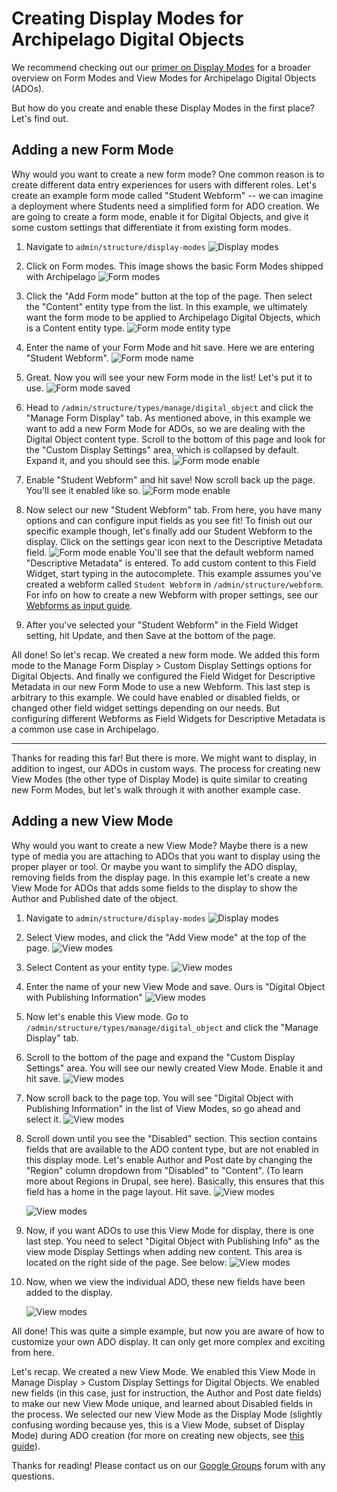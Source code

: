 # Creating Display Modes for Archipelago Digital Objects

We recommend checking out our [primer on Display Modes](webformsasinput.md) for a broader overview on Form Modes and View Modes for Archipelago Digital Objects (ADOs).

But how do you create and enable these Display Modes in the first place? Let's find out.

## Adding a new Form Mode

Why would you want to create a new form mode? One common reason is to create different data entry experiences for users with different roles. Let's create an example form mode called "Student Webform" --  we can imagine a deployment where Students need a simplified form for ADO creation. We are going to create a form mode, enable it for Digital Objects, and give it some custom settings that differentiate it from existing form modes. 

1. Navigate to `admin/structure/display-modes`
<span>![Display modes](../imgs/display-modes.jpg)</span>

2. Click on Form modes. This image shows the basic Form Modes shipped with Archipelago
<span>![Form modes](../imgs/form-modes-default.png)</span>

3. Click the "Add Form mode" button at the top of the page. Then select the "Content" entity type from the list. In this example, we ultimately want the form mode to be applied to Archipelago Digital Objects, which is a Content entity type.
<span>![Form mode entity type](../imgs/form-mode-entity-type.png)</span>

4. Enter the name of your Form Mode and hit save. Here we are entering "Student Webform".
<span>![Form mode name](../imgs/form-mode-name.png)</span>

5. Great. Now you will see your new Form mode in the list! Let's put it to use.
<span>![Form mode saved](../imgs/form-mode-saved.png)</span>

6. Head to `/admin/structure/types/manage/digital_object` and click the "Manage Form Display" tab. As mentioned above, in this example we want to add a new Form Mode for ADOs, so we are dealing with the Digital Object content type. Scroll to the bottom of this page and look for the "Custom Display Settings" area, which is collapsed by default. Expand it, and you should see this.
<span>![Form mode enable](../imgs/form-mode-enable.png)</span>

7. Enable "Student Webform" and hit save! Now scroll back up the page. You'll see it enabled like so.
<span>![Form mode enable](../imgs/form-mode-enable-2.png)</span>

8. Now select our new "Student Webform" tab. From here, you have many options and can configure input fields as you see fit! To finish out our specific example though, let's finally add our Student Webform to the display. Click on the settings gear icon next to the Descriptive Metadata field.
<span>![Form mode enable](../imgs/form-mode-add-webform.png)</span>
You'll see that the default webform named "Descriptive Metadata" is entered. To add custom content to this Field Widget, start typing in the autocomplete. This example assumes you've created a webform called `Student Webform` in `/admin/structure/webform`. For info on how to create a new Webform with proper settings, see our [Webforms as input guide](webformsasinput.md).

9. After you've selected your "Student Webform" in the Field Widget setting, hit Update, and then Save at the bottom of the page.


All done! So let's recap. We created a new form mode. We added this form mode to the Manage Form Display > Custom Display Settings options for Digital Objects. And finally we configured the Field Widget for Descriptive Metadata in our new Form Mode to use a new Webform. This last step is arbitrary to this example. We could have enabled or disabled fields, or changed other field widget settings depending on our needs. But configuring different Webforms as Field Widgets for Descriptive Metadata is a common use case in Archipelago. 

---
Thanks for reading this far! But there is more. We might want to display, in addition to ingest, our ADOs in custom ways. The process for creating new View Modes (the other type of Display Mode) is quite similar to creating new Form Modes, but let's walk through it with another example case.


## Adding a new View Mode
Why would you want to create a new View Mode? Maybe there is a new type of media you are attaching to ADOs that you want to display using the proper player or tool. Or maybe you want to simplify the ADO display, removing fields from the display page. In this example let's create a new View Mode for ADOs that adds some fields to the display to show the Author and Published date of the object.

1. Navigate to `admin/structure/display-modes`
<span>![Display modes](../imgs/display-modes.jpg)</span>

2. Select View modes, and click the "Add View mode" at the top of the page.
<span>![View modes](../imgs/view-mode-add.png)</span>
3. Select Content as your entity type.
<span>![View modes](../imgs/view-mode-entity-type.png)</span>
4. Enter the name of your new View Mode and save. Ours is "Digital Object with Publishing Information"
<span>![View modes](../imgs/view-mode-name.png)</span>
5. Now let's enable this View mode. Go to `/admin/structure/types/manage/digital_object` and click the "Manage Display" tab.
6. Scroll to the bottom of the page and expand the "Custom Display Settings" area. You will see our newly created View Mode. Enable it and hit save.
<span>![View modes](../imgs/view-mode-enable.png)</span>
7. Now scroll back to the page top. You will see "Digital Object with Publishing Information" in the list of View Modes, so go ahead and select it.
<span>![View modes](../imgs/view-mode-enable2.png)</span>
8. Scroll down until you see the "Disabled" section. This section contains fields that are available to the ADO content type, but are not enabled in this display mode. Let's enable Author and Post date by changing the "Region" column dropdown from "Disabled" to "Content". (To learn more about Regions in Drupal, see here). Basically, this ensures that this field has a home in the page layout. Hit save.
<span>![View modes](../imgs/view-mode-disabled.png)</span>

   <span>![View modes](../imgs/view-mode-content-disabled.png)</span>

9. Now, if you want ADOs to use this View Mode for display, there is one last step. You need to select "Digital Object with Publishing Info" as the view mode Display Settings when adding new content. This area is located on the right side of the page. See below:
<span>![View modes](../imgs/view-mode-display-settings.png)</span>

10. Now, when we view the individual ADO, these new fields have been added to the display.

    <span>![View modes](../imgs/view-mode-final.png)</span>


All done! This was quite a simple example, but now you are aware of how to customize your own ADO display. It can only get more complex and exciting from here.

Let's recap. We created a new View Mode. We enabled this View Mode in Manage Display > Custom Display Settings for Digital Objects. We enabled new fields (in this case, just for instruction, the Author and Post date fields) to make our new View Mode unique, and learned about Disabled fields in the process. We selected our new View Mode as the Display Mode (slightly confusing wording because yes, this is a View Mode, subset of Display Mode) during ADO creation (for more on creating new objects, see [this guide](firstobject.md)).

Thanks for reading! Please contact us on our [Google Groups](https://groups.google.com/forum/?utm_source=digest&utm_medium=email#!forum/archipelago-commons) forum with any questions.





 